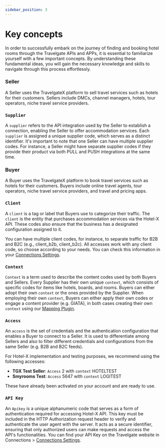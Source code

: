 ```yaml
---
sidebar_position: 3
---
```


# Key concepts

In order to successfully embark on the journey of finding and booking hotel rooms through the Travelgate APIs and APPs, it is essential to familiarize yourself with a few important concepts. By understanding these fundamental ideas, you will gain the necessary knowledge and skills to navigate through this process effortlessly.

### Seller
A Seller uses the TravelgateX platform to sell travel services such as hotels for their customers. Sellers include DMCs, channel managers, hotels, tour operators, niche travel service providers.

### `Supplier`
A `supplier` refers to the API integration used by the Seller to establish a connection, enabling the Seller to offer accommodation services. Each `supplier` is assigned a unique supplier code, which serves as a distinct identifier. It's important to note that one Seller can have multiple supplier codes. For instance, a Seller might have separate supplier codes if they provide their product via both PULL and PUSH integrations at the same time.

### Buyer
A Buyer uses the TravelgateX platform to book travel services such as hotels for their customers. Buyers include online travel agents, tour operators, niche travel service providers, and travel and pricing apps.

### `Client`
A `client` is a tag or label that Buyers use to categorize their traffic. The `client` is the entity that purchases accommodation services via the Hotel-X API. These codes also ensure that the business has a designated configuration assigned to it.

You can have multiple client codes, for instance, to separate traffic for B2B and B2C (e.g., client_b2b, client_b2c). All accesses work with any client code, so choose according to your needs. You can check this information in your [Connections Settings](https://app.travelgatex.com/connections/settings).

### `Context`
`Context` is a term used to describe the content codes used by both Buyers and Sellers. Every Supplier has their own unique `context`, which consists of specific codes for items like hotels, boards, and rooms. Buyers can either adopt their own `context` or the ones provided by the Supplier. When employing their own `context`, Buyers can either apply their own codes or engage a content provider (e.g. GIATA), in both cases creating their own `context` using our [Mapping Plugin](../apis/for-buyers/hotel-x-pull-buyers-api/plugins/mapping.mdx).

### `Access`
An `access` is the set of credentials and the authentication configuration that enables a Buyer to connect to a Seller. It is used to differentiate among Sellers and also to filter different credentials and configurations from the same Seller (e.g. B2B and B2C feeds). 

For Hotel-X implementation and testing purposes, we recommend using the following 
accesses:

* **TGX Test Seller**: `Access` 2 with `context` HOTELTEST
* **Smyrooms Test**: `Access` 5647 with `context` LOGITEST

These have already been activated on your account and are ready to use.

### `API Key`

An `Apikey` is a unique alphanumeric code that serves as a form of authentication required for accessing Hotel-X API. This key must be included in the HTTP Authorization request header to verify and authenticate the user agent with the server. It acts as a secure identifier, ensuring that only authorized users can make requests and access the API's functionalities. You can find your API Key on the Travelgate website in Connections > [Connections Settings](https://app.travelgatex.com/connections/settings).
